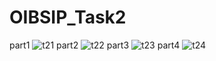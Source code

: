 # OIBSIP_Task2
part1
![t21](https://github.com/Moumita3012/OIBSIP_Task2/assets/149953501/3f416e8b-287d-476b-9bf8-479a19ceb28e)
part2
![t22](https://github.com/Moumita3012/OIBSIP_Task2/assets/149953501/3faa74cc-d473-472c-b5da-2c6ab9c1a4f6)
part3
![t23](https://github.com/Moumita3012/OIBSIP_Task2/assets/149953501/390b30ee-f278-49af-a97f-07f14586b79f)
part4
![t24](https://github.com/Moumita3012/OIBSIP_Task2/assets/149953501/a5814295-2b71-46c8-b68f-71b6fbb24514)

